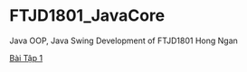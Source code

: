 # FTJD1801_JavaCore
Java OOP, Java Swing Development of FTJD1801
Hong Ngan

<a href ="https://github.com/FASTTRACKSE/FTJD1801_JavaCore/tree/master/HongNgan/Bai1/src/thuchanh1"> Bài Tập 1 </a>
